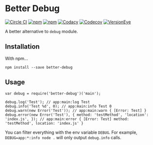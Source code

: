 # Better Debug
[![Circle CI](https://img.shields.io/circleci/project/louy/better-debug.svg)](https://circleci.com/gh/louy/better-debug)
[![npm](https://img.shields.io/npm/v/better-debug.svg)](https://www.npmjs.com/package/better-debug)
[![npm](https://img.shields.io/npm/l/better-debug.svg)](https://www.npmjs.com/package/better-debug)
[![Codacy](https://img.shields.io/codacy/45ea0dd6e3c944a99d0b671319ade52b.svg)](https://www.codacy.com/app/louy/better-debug)
[![Codecov](https://img.shields.io/codecov/c/github/louy/better-debug.svg)](https://codecov.io/github/louy/better-debug/)
[![VersionEye](https://img.shields.io/versioneye/d/nodejs/better-debug.svg)](https://www.versioneye.com/nodejs/better-debug/)

A better alternative to `debug` module.

## Installation

With npm...

`npm install --save better-debug`

## Usage

    var debug = require('better-debug')('main');

    debug.log('Test'); // app:main:log Test
    debug.info('Test %d', 0); // app:main:info Test 0
    debug.warn(new Error('Test')); // app:main:warn { [Error: Test] }
    debug.error(new Error('Test'), { method: 'testMethod', 'location': 'index.js', }); // app:main:error { [Error: Test] method: 'testMethod', location: 'index.js' }

You can filter everything with the env variable `DEBUG`.
For example, `DEBUG=app:*:info node .` will only output `debug.info` calls.
